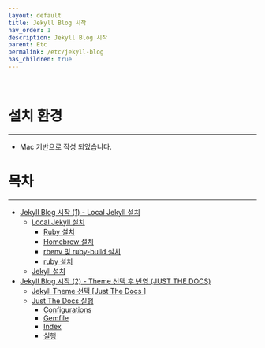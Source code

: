 ```yaml
---
layout: default
title: Jekyll Blog 시작
nav_order: 1
description: Jekyll Blog 시작 
parent: Etc
permalink: /etc/jekyll-blog
has_children: true
---
```

<br>

# 설치 환경

---
 - Mac 기반으로 작성 되었습니다.



# 목차

---
 - [Jekyll Blog 시작 (1) - Local Jekyll 설치](/etc/jekyll-blog/1)
   - [Local Jekyll 설치](/etc/jekyll-blog/1#local-jekyll-설치)
      - [Ruby 설치](/etc/jekyll-blog/1#ruby-설치)
      - [Homebrew 설치](/etc/jekyll-blog/1#1-homebrew-설치)
      - [rbenv 및 ruby-build 설치](/etc/jekyll-blog/1#2-rbenv-및-ruby-build-설치)
      - [ruby 설치](/etc/jekyll-blog/1#3-ruby-설치)
   - [Jekyll 설치](/etc/jekyll-blog/1#jeykill-설치)
 - [Jekyll Blog 시작 (2) - Theme 선택 후 반영 (JUST THE DOCS)](/etc/jekyll-blog/2)
    - [Jekyll Theme 선택 [Just The Docs ]](/etc/jekyll-blog/2#jekyll-theme-선택-just-the-docs--공식-사이트)
    - [Just The Docs 실행](/etc/jekyll-blog/2#just-the-docs-실행)
        - [Configurations](/etc/jekyll-blog/2#configurations)
        - [Gemfile](/etc/jekyll-blog/2#gemfile)
        - [Index](/etc/jekyll-blog/2#index)
        - [실행](/etc/jekyll-blog/2#실행)